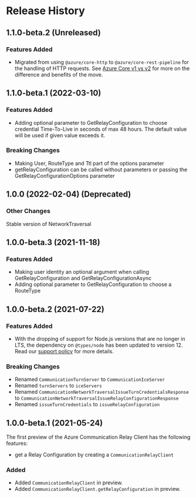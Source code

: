# Release History

## 1.1.0-beta.2 (Unreleased)

### Features Added

- Migrated from using `@azure/core-http` to `@azure/core-rest-pipeline` for the handling of HTTP requests. See [Azure Core v1 vs v2](https://github.com/Azure/azure-sdk-for-js/blob/main/sdk/core/core-rest-pipeline/documentation/core2.md) for more on the difference and benefits of the move.

## 1.1.0-beta.1 (2022-03-10)

### Features Added

- Adding optional parameter to GetRelayConfiguration to choose credential Time-To-Live in seconds of max 48 hours.
  The default value will be used if given value exceeds it.

### Breaking Changes

- Making User, RouteType and Ttl part of the options parameter
- getRelayConfiguration can be called without parameters or passing the GetRelayConfigurationOptions parameter

## 1.0.0 (2022-02-04) (Deprecated)

### Other Changes

Stable version of NetworkTraversal

## 1.0.0-beta.3 (2021-11-18)

### Features Added

- Making user identity an optional argument when calling GetRelayConfiguration and GetRelayConfigurationAsync
- Adding optional parameter to GetRelayConfiguration to choose a RouteType

## 1.0.0-beta.2 (2021-07-22)

### Features Added

- With the dropping of support for Node.js versions that are no longer in LTS, the dependency on `@types/node` has been updated to version 12. Read our [support policy](https://github.com/Azure/azure-sdk-for-js/blob/main/SUPPORT.md) for more details.

### Breaking Changes

- Renamed `CommunicationTurnServer` to `CommunicationIceServer`
- Renamed `turnServers` to `iceServers`
- Renamed `CommunicationNetworkTraversalIssueTurnCredentialsResponse` to `CommunicationNetworkTraversalIssueRelayConfigurationResponse`
- Renamed `issueTurnCredentials` to `issueRelayConfiguration`

## 1.0.0-beta.1 (2021-05-24)

The first preview of the Azure Communication Relay Client has the following features:

- get a Relay Configuration by creating a `CommunicationRelayClient`

### Added

- Added `CommunicationRelayClient` in preview.
- Added `CommunicationRelayClient.getRelayConfiguration` in preview.
